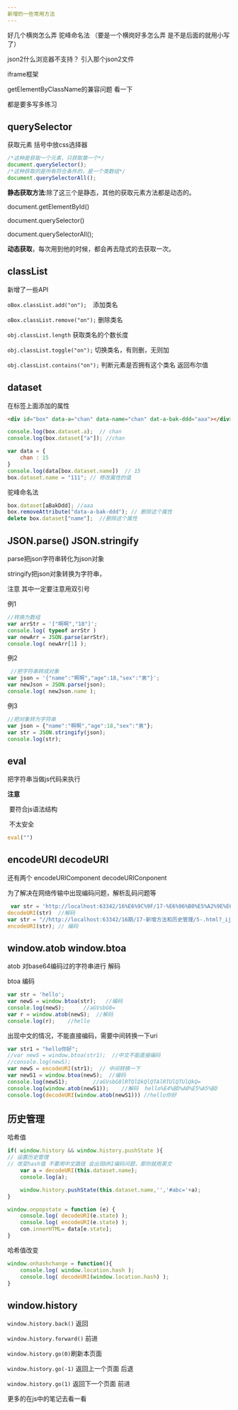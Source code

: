 ```yaml
---
新增的一些常用方法
---
```




好几个横岗怎么弄  驼峰命名法  （要是一个横岗好多怎么弄 是不是后面的就用小写了）

json2什么浏览器不支持？  引入那个json2文件

iframe框架

getElementByClassName的兼容问题 看一下

都是要多写多练习



## querySelector

获取元素 括号中放css选择器

```js
/*这种是获取一个元素，只获取第一个*/
document.querySelector();
/*这种获取的是所有符合条件的，是一个类数组*/
document.querySelectorAll();
```

**静态获取方法**:除了这三个是静态，其他的获取元素方法都是动态的。

document.getElementById()

document.querySelector()

document.querySelectorAll();

**动态获取**，每次用到他的时候，都会再去隐式的去获取一次。



## classList

新增了一些API 

`oBox.classList.add("on");  `添加类名

`oBox.classList.remove("on");` 删除类名

`obj.classList.length`   获取类名的个数长度

`obj.classList.toggle("on");` 切换类名，有则删，无则加

`obj.classList.contains("on");` 判断元素是否拥有这个类名 返回布尔值



## dataset

在标签上面添加的属性

```html
<div id="box" data-a="chan" data-name="chan" dat-a-bak-ddd="aaa"></div>
```

```js
console.log(box.dataset.a);  // chan
console.log(box.dataset["a"]); //chan

var data = {
  	chan : 15
}
console.log(data[box.dataset.name])  // 15
box.dataset.name = "111"; // 修改属性的值
```

驼峰命名法

```js
box.dataset[aBakDdd]; //aaa
box.removeAttribute("data-a-bak-ddd"); // 删除这个属性
delete box.dataset["name"];  //删除这个属性
```



## JSON.parse()  JSON.stringify

parse把json字符串转化为json对象

stringify把json对象转换为字符串，

注意 其中一定要注意用双引号

例1

```js
//转换为数组
var arrStr = '["啊啊","18"]';
console.log( typeof arrStr )
var newArr = JSON.parse(arrStr);
console.log( newArr[1] );
```

例2

```js
 //把字符串转成对象
var json = '{"name":"啊啊","age":18,"sex":"男"}';
var newJson = JSON.parse(json);
console.log( newJson.name );
```

例3

```js
//把对象转为字符串
var json = {"name":"啊啊","age":18,"sex":"男"};
var str = JSON.stringify(json);
console.log(str);
```

## eval

把字符串当做js代码来执行

**注意**

​	要符合js语法结构

​	不太安全

```js
eval("")
```



## encodeURI decodeURI

还有两个  encodeURIComponent   decodeURIConponent

为了解决在网络传输中出现编码问题，解析乱码问题等

```js
 var str = 'http://localhost:63342/16%E6%9C%9F/17-%E6%96%B0%E5%A2%9E%E6%96%B9%E6%B3%95%E5%92%8C%E5%8E%86%E5%8F%B2%E7%AE%A1%E7%90%86/5-.html?_ijt=spt9rp5ccp0bv7dfnnr4pgiaul';
decodeURI(str)  //解码
var str = "//http://localhost:63342/16期/17-新增方法和历史管理/5-.html?_ijt=spt9rp5ccp0bv7dfnnr4pgiaul";
encodeURI(str); // 编码
```



## window.atob  window.btoa

atob 对base64编码过的字符串进行 解码

btoa 编码

```js
var str = 'hello';
var newS = window.btoa(str);   //编码 
console.log(newS);		//aGVsbG8=
var r = window.atob(newS);  //解码
console.log(r);    //hello
```

出现中文的情况，不能直接编码，需要中间转换一下uri

```js
var str1 = "hello你好";
//var newS = window.btoa(str1);  //中文不能直接编码
//console.log(newS);
var newS = encodeURI(str1);  // 中间转换一下
var newS1 = window.btoa(newS);  //编码
console.log(newS1);		   //aGVsbG8lRTQlQkQlQTAlRTUlQTUlQkQ=
console.log(window.atob(newS1));	//解码  hello%E4%BD%A0%E5%A5%BD
console.log(decodeURI(window.atob(newS1))) //hello你好
```



## 历史管理

哈希值

```js
if( window.history && window.history.pushState ){
// 设置历史管理
// 改变hash值 不要用中文路径 会出现URI编码问题，那你就用英文
	var a = decodeURI(this.dataset.name); 
	console.log(a);

	window.history.pushState(this.dataset.name,'','#abc='+a);
}
```



```js
window.onpopstate = function (e) {
	console.log( decodeURI(e.state) );
	console.log( encodeURI(e.state) );
	con.innerHTML= data[e.state];
}
```

哈希值改变

```js
window.onhashchange = function(){
	console.log( window.location.hash );
	console.log( decodeURI(window.location.hash) );
}
```

## window.history

`window.history.back()`    返回

`window.history.forward()` 前进

`window.history.go(0)`刷新本页面

`window.history.go(-1)` 返回上一个页面  后退

`window.history.go(1)`  返回下一个页面 前进

更多的在js中的笔记去看一看

